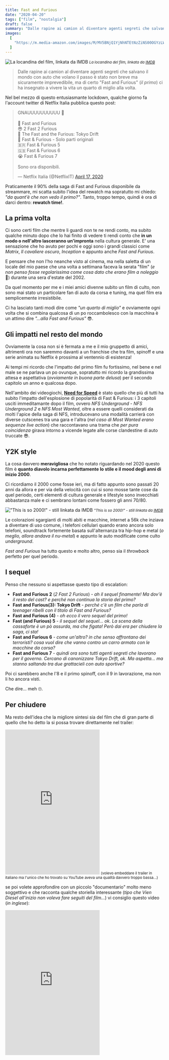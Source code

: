 ```yaml
---
title: Fast and Furious
date: "2020-04-20"
tags: ["film", "nostalgia"]
draft: false
summary: "Dalle rapine ai camion al diventare agenti segreti che salvano il mondo con auto che volano il passo è stato non breve ma sicuramente imprevedibile, ma di certo 'Fast and Furious' (il primo) ci ha insegnato a vivere la vita un quarto di miglio alla volta."
images:
  [
    "https://m.media-amazon.com/images/M/MV5BNjQ1YjNhNTEtNzZiNS00OGYzLWJjZmYtMDc3NWNlZmIxZDZhXkEyXkFqcGdeQXVyNjY5NDU4NzI@._V1_FMjpg_UX1000_.jpg",
  ]
---
```


![La locandina del film, linkata da IMDB](https://m.media-amazon.com/images/M/MV5BNjQ1YjNhNTEtNzZiNS00OGYzLWJjZmYtMDc3NWNlZmIxZDZhXkEyXkFqcGdeQXVyNjY5NDU4NzI@._V1_FMjpg_UX1000_.jpg) <small>_La locandina del film, linkata da [IMDB](https://www.imdb.com/title/tt0232500/mediaindex)_</small>

> Dalle rapine ai camion al diventare agenti segreti che salvano il mondo con auto che volano il passo è stato non breve ma sicuramente imprevedibile, ma di certo "Fast and Furious" (_il primo_) ci ha insegnato a vivere la vita un quarto di miglio alla volta.

Nel bel mezzo di questo entusiasmante lockdown, qualche giorno fa l'account twitter di Netflix Italia pubblica questo post:

<blockquote className="twitter-tweet"><p lang="en" dir="ltr">GNAUUUUUUUUUU 💨<br /><br />💪 Fast and Furious<br />😎 2 Fast 2 Furious<br />🗼 The Fast and the Furious: Tokyo Drift<br />🚓 Fast &amp; Furious - Solo parti originali<br />🇧🇷 Fast &amp; Furious 5<br />🇬🇧 Fast &amp; Furious 6<br />😭 Fast &amp; Furious 7<br /><br />Sono ora disponibili.</p>— Netflix Italia (@NetflixIT) <a href="https://twitter.com/NetflixIT/status/1251065433802899457?ref_src=twsrc%5Etfw">April 17, 2020</a></blockquote>

Praticamente il 90% della saga di Fast and Furious disponibile da streammare, mi scatta subito l'idea del rewatch ma sopratutto mi chiedo: _"da quant'è che non vedo il primo?"_. Tanto, troppo tempo, quindi è ora di darci dentro: **rewatch time!**.

## La prima volta

Ci sono certi film che mentre li guardi non te ne rendi conto, ma subito qualche minuto dopo che lo hai finito di vedere ti rendi conto che **in un modo o nell'altro lasceranno un'impronta** nella cultura generale. E' una sensazione che ho avuto per pochi e oggi sono i grandi classici come _Matrix_, _Il cavaliere oscuro_, _Inception_ e appunto anche _Fast and Furious_.

E pensare che non l'ho neanche visto al cinema, ma nella saletta di un locale del mio paese che una volta a settimana faceva la serata "film" (_e non penso fosse regolarissima come cosa dato che erano film a noleggio_ 🤣) durante una sera d'estate del 2002.

Da quel momento per me e i miei amici divenne subito un film di culto, non sono mai stato un particolare fan di auto da corsa e tuning, ma quel film era semplicemente irresistibile.

Ci ha lasciato tanti modi dire come _"un quarto di miglio"_ e ovviamente ogni volta che si combina qualcosa di un po roccambolesco con la macchina è un attimo dire _"...alla Fast and Furious"_ 😎.

## Gli impatti nel resto del mondo

Ovviamente la cosa non si è fermata a me e il mio gruppetto di amici, altrimenti ora non saremmo davanti a un franchise che tra film, spinoff e una serie animata su Netflix è prossima al ventennio di esistenza!

Ai tempi mi ricordo che l'impatto del primo film fu fortissimo, nel bene e nel male se ne parlava un po ovunque, sopratutto mi ricordo la grandissima attesa e aspettativa (_ovviamente in buona parte delusa_) per il secondo capitolo un anno e qualcosa dopo.

Nell'ambito dei videogiochi, **[Need for Speed](https://it.wikipedia.org/wiki/Need_for_Speed)** è stato quello che più di tutti ha subito l'impatto dell'esplosione di popolarità di Fast & Furious: i 3 capitoli usciti immeditamante dopo il film, ovvero _NFS Underground_ - _NFS Underground 2_ e _NFS Most Wanted_, oltre a essere quelli considerati da molti l'apice della saga di NFS, introducevano una modalità carrierà con diverse cutscenes tra una gara e l'altra (_nel caso di Most Wanted erano sequenze live action_) che raccontavano una trama che _per pura coincidenza_ girava intorno a vicende legate alle corse clandestine di auto truccate 😎.

## Y2K style

La cosa davvero **meravigliosa** che ho notato riguardando nel 2020 questo film è **quanto diavolo incarna perfettamente lo stile e il mood degli anni di inizio 2000**.

Ci ricordiamo il 2000 come fosse ieri, ma di fatto appunto sono passati 20 anni da allora e per via della velocità con cui si sono mosse tante cose da quel periodo, certi elementi di cultura generale e lifestyle sono invecchiati abbastanza male e ci sembrano lontani come fossero gli anni 70/80.

!["This is so 2000!" - still linkata da IMDB](https://m.media-amazon.com/images/M/MV5BMTQ5MDg4OTY3NV5BMl5BanBnXkFtZTgwODI3MTcxOTE@._V1_FMjpg_UX1280_.jpg) <small>_"This is so 2000!" - still linkata da [IMDB](https://www.imdb.com/title/tt0232500/mediaindex)_</small>

Le colorazioni sgargianti di molti abiti e macchine, internet a 56k che inziava a diventare di uso comune, i telefoni cellulari quando erano ancora solo telefoni, soundtrack fortemente basata sull'alternanza tra hip-hop e metal (_o meglio, allora andava il nu-metal_) e appunto le auto modificate come culto _underground_.

_Fast and Furious_ ha tutto questo e molto altro, penso sia il _throwback_ perfetto per quel periodo.

## I sequel

Penso che nessuno si aspettasse questo tipo di escalation:

- **Fast and Furious 2** (_2 Fast 2 Furious_) - _ah il sequel finamente! Ma dov'è il resto del cast? e perché non continua la storia del primo?_
- **Fast and Furious(3): Tokyo Drift** - _perché c'è un film che parla di teenager ribelli con il titolo di Fast and Furious?_
- **Fast and Furious (4)** - _oh ecco il vero sequel del primo!_
- **Fast (and Furious) 5** - _il sequel del sequel... ok. La scena della cassaforte è un pò assurda, ma che figata! Però dai era per chiudere la saga, ci sta!_
- **Fast and Furious 6** - _come un'altro? in che senso affrontano dei terroristi? cosa vuol dire che vanno contro un carro armato con le macchine da corsa?_
- **Fast and Furious 7** - _quindi ora sono tutti agenti segreti che lavorano per il governo. Cercano di canonizzare Tokyo Drift, ok. Ma aspetta... ma stanno saltando tra due grattacieli con auto sportive?_

Poi ci sarebbero anche l'8 e il primo spinoff, con il 9 in lavorazione, ma non li ho ancora visti.

Che dire... meh 🙄.

## Per chiudere

Ma resto dell'idea che la migliore sintesi sia del film che di gran parte di quello che ho detto la si possa trovare direttamente nel trailer:

<iframe loading="lazy" class="w-full" height="460" src="https://www.youtube.com/embed/2TAOizOnNPo" frameborder="0" allowfullscreen></iframe>
<small>(volevo embeddare il trailer in italiano ma l'unico che ho trovato su YouTube aveva una qualità davvero troppo bassa...)</small>

se poi volete approfondire con un piccolo "documentario" molto meno soggettivo e che racconta qualche storiella interessante (_tipo che Vien Diesel all'inizio non voleva fare seguiti del film..._) vi consiglio questo video (_in inglese_):

<iframe loading="lazy" class="w-full" height="460" src="https://www.youtube.com/embed/Bthqxc8hn1g" frameborder="0" allowfullscreen></iframe>
